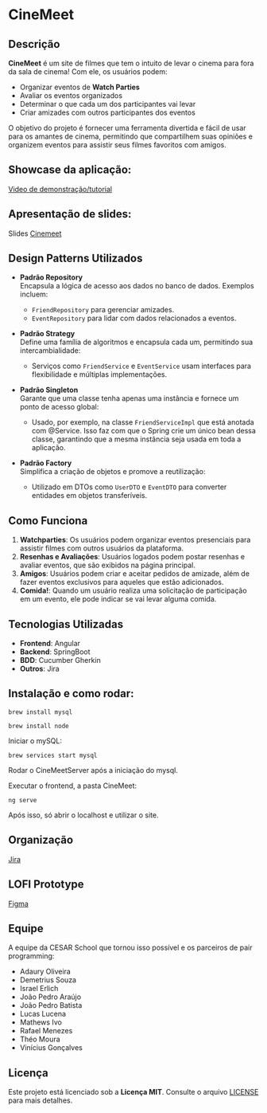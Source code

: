 # CineMeet

## Descrição

**CineMeet** é um site de filmes que tem o intuito de levar o cinema para fora da sala de cinema! Com ele, os usuários podem:

- Organizar eventos de **Watch Parties**
- Avaliar os eventos organizados
- Determinar o que cada um dos participantes vai levar
- Criar amizades com outros participantes dos eventos

O objetivo do projeto é fornecer uma ferramenta divertida e fácil de usar para os amantes de cinema, permitindo que compartilhem suas opiniões e organizem eventos para assistir seus filmes favoritos com amigos.

## Showcase da aplicação:

[Video de demonstração/tutorial](https://youtu.be/7DOyyoy7WQE?feature=shared)
## Apresentação de slides:
Slides [Cinemeet](https://www.canva.com/design/DAGXhLVCruY/WROB8M1Gs3rTwCUSnMPnhQ/view?utm_content=DAGXhLVCruY&utm_campaign=designshare&utm_medium=link&utm_source=editor)
## Design Patterns Utilizados

- **Padrão Repository**  
  Encapsula a lógica de acesso aos dados no banco de dados. Exemplos incluem:  
  - `FriendRepository` para gerenciar amizades.  
  - `EventRepository` para lidar com dados relacionados a eventos.

- **Padrão Strategy**  
  Define uma família de algoritmos e encapsula cada um, permitindo sua intercambialidade:  
  - Serviços como `FriendService` e `EventService` usam interfaces para flexibilidade e múltiplas implementações.

- **Padrão Singleton**  
  Garante que uma classe tenha apenas uma instância e fornece um ponto de acesso global:  
  - Usado, por exemplo, na classe `FriendServiceImpl` que está anotada com @Service. Isso faz com que o Spring crie um único bean dessa classe, garantindo que a mesma instância seja usada em toda a aplicação.

- **Padrão Factory**  
  Simplifica a criação de objetos e promove a reutilização:  
  - Utilizado em DTOs como `UserDTO` e `EventDTO` para converter entidades em objetos transferíveis.

## Como Funciona

1. **Watchparties**: Os usuários podem organizar eventos presenciais para assistir filmes com outros usuários da plataforma.
2. **Resenhas e Avaliações**: Usuários logados podem postar resenhas e avaliar eventos, que são exibidos na página principal.
3. **Amigos**: Usuários podem criar e aceitar pedidos de amizade, além de fazer eventos exclusivos para aqueles que estão adicionados.
4. **Comida!**: Quando um usuário realiza uma solicitação de participação em um evento, ele pode indicar se vai levar alguma comida.

## Tecnologias Utilizadas

- **Frontend**: Angular
- **Backend**: SpringBoot
- **BDD**: Cucumber Gherkin
- **Outros**: Jira

## Instalação e como rodar:

```brew install mysql```

```brew install node```

Iniciar o mySQL:

```brew services start mysql```

Rodar o CineMeetServer após a iniciação do mysql.

Executar o frontend, a pasta CineMeet:

```ng serve```

Após isso, só abrir o localhost e utilizar o site.

## Organização

[Jira](https://cesar-team-je0lvctt.atlassian.net/jira/software/projects/SCRUM/boards/1?selectedIssue=SCRUM-12&atlOrigin=eyJpIjoiN2EwMTc1ZTJmNGVhNDViMDllOWU1MzAzYTNkYTQ1NzgiLCJwIjoiaiJ9)

## LOFI Prototype

[Figma](https://www.figma.com/design/n3PJ0gcBey07Vh1IxvJ0Yc/REQUISITOS-%26-VALIDATION?node-id=0-1&t=2oQCk3nFQhPiw02i-1)

## Equipe

A equipe da CESAR School que tornou isso possível e os parceiros de pair programming:

- Adaury Oliveira  
- Demetrius Souza  
- Israel Erlich  
- João Pedro Araújo  
- João Pedro Batista  
- Lucas Lucena  
- Mathews Ivo  
- Rafael Menezes  
- Théo Moura  
- Vinícius Gonçalves

## Licença

Este projeto está licenciado sob a **Licença MIT**. Consulte o arquivo [LICENSE](./LICENSE) para mais detalhes.
